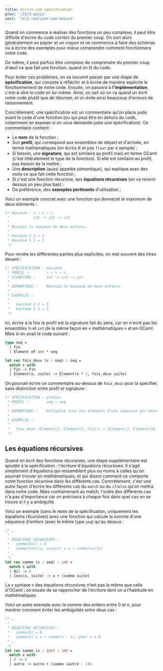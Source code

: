 ```yaml
---
title: Écrire une spécification
prev: '/IV/3-quizz'
next: '/V/2-realiser-une-mesure'
---
```


Quand on commence à réaliser des fonctions un peu complexe, il peut être difficile
d'écrire du code correct du premier coup. On sort alors généralement un papier et un crayon
et on commence à faire des schémas ou à écrire des exemples pour mieux comprendre comment
fonctionnera notre code.

De même, il peut parfois être complexe de comprendre du premier coup d'œuil ce que fait une
fonction, quand on lit du code.

Pour éviter ces problèmes, on va souvent passer par une étape de **spécification**, qui
consiste à réfléchir et à écrire de manière explicite le fonctionnement de notre code.
Ensuite, on passera à **l'implémentation**, c'est-à-dire le code en lui-même. Ainsi,
on sait où on va quand on écrit notre code plutôt que de tâtonner, et on évite ainsi
beaucoup d'erreurs de raisonnement.

Concrètement, une spécification est un commentaire qu'on place juste avant le code d'une fonction
(ou qui peut être en dehors du code, notamment en examen si on vous demande juste une spécification).
Ce commentaire contient :

- Le **nom** de la fonction ;
- Son **profil**, qui correspond aux ensembles de départ et d'arrivée, en terme mathématiques (on écrira ℝ et pas `float` par e xemple) ;
- Si besoin, une **signature**, qui est similaire au profil mais en terme OCaml (c'est littéralement le type de la fonction).
  Si elle est similaire au profil, pas besoin de la mettre ;
- Une **description** (aussi appelée *sémantique*), qui explique avec des mots ce que fait cette fonction ;
- Si c'est une fonction récursive, ses **équations récursives** (on va revenir dessus un peu plus bas) ;
- De préférence, des **exemples pertinents** d'utilisation ;

Voici un exemple concret avec une fonction qui donnerait le maximum de deux éléments :

```ocaml
(* maximum : ℕ → ℕ → ℕ
 *           int -> int -> int
 *
 * Renvoie le maximum de deux entiers.
 *
 * maximum 2 3 = 3
 * maximum 5 5 = 5
 *)
```

Pour rendre les différentes parties plus explicites, on met souvent des titres devant :

```ocaml
(* SPÉCIFICATION : maximum
 * PROFIL :        ℕ → ℕ → ℕ
 * SIGNATURE :     int -> int -> int
 *
 * SÉMANTIQUE :    Renvoie le maximum de deux entiers.
 *
 * EXEMPLES :
 *
 *   maximum 2 3 = 3
 *   maximum 5 5 = 5
 *)
```

Ici, écrire à la fois le profil est la signature fait du sens, car on n'écrit pas les ensembles ℕ et `int` de la
même façon en « mathématiques » et en OCaml. Mais si on avait le code suivant :

```ocaml
type seq =
  | Fin
  | Element of int * seq

let rec foix_deux (s : seq) : seq =
  match s with
  | Fin -> Fin
  | Element(x, suite) -> Element(x * 2, fois_deux suite)
```

On pourrait écrire ce commentaire au-dessus de `foix_deux` pour la spécifier, sans distinction entre profil et signature :

```ocaml
(* SPÉCIFICATION : premier
 * PROFIL :        seq → seq
 *
 * SÉMANTIQUE :    Multiplie tous les éléments d'une séquence par deux.
 *
 * EXEMPLES :
 *
 *   foix_deux (Element(1, Element(5, Fin))) = (Element(2, Element(10, Fin)))
 *)
```

## Les équations récursives

Quand on écrit des fonctions récursives, une étape supplémentaire est ajoutée à la spécification :
l'écriture d'équations récursives. Il s'agit simplement d'équations qui ressemblent plus ou moins
à celles qu'on pourrait trouver en mathématiques, et qui disent comment ce comporte notre fonction récursive
dans les différents cas. Concrètement, c'est une autre façon d'écrire les différents cas du `match` ou du `if`/`else`
qu'on mettra dans notre code. Mais contrairement au match, l'ordre des différents cas n'a pas d'importance car
on précisera à chaque fois dans quel cas on se trouve si il y a ambiguïté.

Voici un exemple (sans le reste de la spécification, uniquement les équations récursives)
avec une fonction qui calcule la somme d'une séquence d'entiers (avec le même type `seq`) qu'au dessus :

```ocaml
(* …
 *
 * ÉQUATIONS RÉCURSIVES :
 *   somme(Nil) = 0
 *   somme(Cons(x, suite)) = x + somme(suite)
 * …
 *)
let rec somme (s : seq) : int =
  match s with
  | Nil -> 0
  | Cons(x, suite) -> x + (somme suite)
```

La « syntaxe » des équations récursives n'est pas la même que celle d'OCaml : on essaie de se rapprocher de l'écriture
dont on a l'habitude en mathématiques.

Voici un autre exemple avec la somme des entiers entre 0 et *n*, pour montrer comment éviter les ambiguïtés entre deux cas :

```ocaml
(* …
 *
 * ÉQUATIONS RECURSIVES :
 *   somme(0) = 0
 *   somme(x) = x + somme(x - 1), pour x ≠ 0
 * …
 *)
let rec somme (x : int) : int =
  match x with
  | 0 -> 0
  | autre -> autre + (somme (autre - 1))
```
